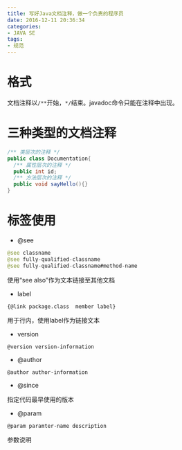 ```yaml
---
title: 写好Java文档注释，做一个负责的程序员
date: 2016-12-11 20:36:34
categories:
- JAVA SE
tags:
- 规范
---
```


# 格式

文档注释以`/**`开始，`*/`结束。javadoc命令只能在注释中出现。

# 三种类型的文档注释

```java
/** 类层次的注释 */
public class Documentation{
  /** 属性层次的注释 */
  public int id;
  /** 方法层次的注释 */
  public void sayHello(){}
}
```

# 标签使用

- @see 

```java
@see classname
@see fully-qualified-classname
@see fully-qualified-classname#method-name
```

使用“see also”作为文本链接至其他文档

- label

```
{@link package.class  member label}
```

用于行内，使用label作为链接文本

- version

```
@version version-information
```

- @author

```
@author author-information
```

- @since

指定代码最早使用的版本

- @param

```
@param paramter-name description
```

参数说明

